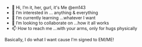 - 👋 Hi, I’m it, her, gurl, it's Me @em143
- 👀 I’m interested in ... anything & everything
- 🌱 I’m currently learning ...whatever I want
- 💞️ I’m looking to collaborate on ...how it all works
- 📫 How to reach me ...with your arms, only for hugs physically

Basically, I do what I want cause I'm signed to EM/ME!

<!---
em143 aka Mac Milian is a ✨ special ✨ repository because its `README.md` (me,ireadit) appears on your GitHub profile.
You can click the Preview link to take a look at your changes.
--->
